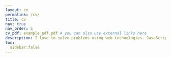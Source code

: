 ```yaml
---
layout: cv
permalink: /cv/
title: cv
nav: true
nav_order: 5
cv_pdf: example_pdf.pdf # you can also use external links here
description: I love to solve problems using web technologies. JavaScript/TypeScript (along with the foundation, that is, HTML and CSS) is my way to achieve that. I will not consider any UI frameworks, libraries, or abstractions superior to JavaScript. I continue to believe that I have a significant amount of work ahead of me.
toc:
  sidebar:false
---
```


